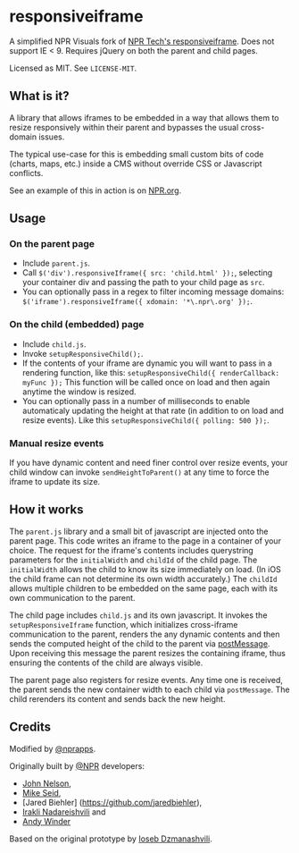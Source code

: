# responsiveiframe

A simplified NPR Visuals fork of [NPR Tech's responsiveiframe](http://npr.github.com/responsiveiframe/). Does not support IE < 9. Requires jQuery on both the parent and child pages.

Licensed as MIT. See `LICENSE-MIT`.

## What is it?

A library that allows iframes to be embedded in a way that allows them to resize responsively within their parent and bypasses the usual cross-domain issues.

The typical use-case for this is embedding small custom bits of code (charts, maps, etc.) inside a CMS without override CSS or Javascript conflicts.

See an example of this in action is on [NPR.org](http://www.npr.org/blogs/health/2014/01/14/262484689/why-the-youth-gap-on-obamacare-exchanges-could-be-a-yawner).

## Usage

### On the parent page

* Include `parent.js`.
* Call `$('div').responsiveIframe({ src: 'child.html' });`, selecting your container div and passing the path to your child page as `src`. 
* You can optionally pass in a regex to filter incoming message domains: `$('iframe').responsiveIframe({ xdomain: '*\.npr\.org' });`.

### On the child (embedded) page

* Include `child.js`.
* Invoke `setupResponsiveChild();`.
* If the contents of your iframe are dynamic you will want to pass in a rendering function, like this: `setupResponsiveChild({ renderCallback: myFunc });` This function will be called once on load and then again anytime the window is resized.
* You can optionally pass in a number of milliseconds to enable automaticaly updating the height at that rate (in addition to on load and resize events). Like this `setupResponsiveChild({ polling: 500 });`.

### Manual resize events

If you have dynamic content and need finer control over resize events, your child window can invoke `sendHeightToParent()` at any time to force the iframe to update its size.

## How it works

The `parent.js` library and a small bit of javascript are injected onto the parent page. This
code writes an iframe to the page in a container of your choice. The request for the iframe's contents includes querystring parameters for the `initialWidth` and `childId` of the child page. The `initialWidth` allows the child to know its size immediately on load. (In iOS the child frame can not determine its own width accurately.) The `childId` allows multiple children to be embedded on the same page, each with its own communication to the parent.

The child page includes `child.js` and its own javascript. It invokes the `setupResponsiveIframe` function, which initializes cross-iframe communication to the parent, renders the any dynamic contents and then sends the computed height of the child to the parent via [postMessage](https://developer.mozilla.org/en-US/docs/Web/API/Window.postMessage). Upon receiving this message the parent resizes the containing iframe, thus ensuring the contents of the child are always visible.

The parent page also registers for resize events. Any time one is received, the parent sends the new container width to each child via `postMessage`. The child rerenders its content and sends back the new height.

## Credits

Modified by [@nprapps](http://github.com/nprapps).

Originally built by [@NPR](http://github.com/npr/) developers:

* [John Nelson](https://github.com/johnymonster),
* [Mike Seid](https://github.com/mbseid),
* [Jared Biehler] (https://github.com/jaredbiehler),
* [Irakli Nadareishvili](https://github.com/inadarei) and
* [Andy Winder](https://github.com/awinder)

Based on the original prototype by [Ioseb Dzmanashvili](https://github.com/ioseb). 
